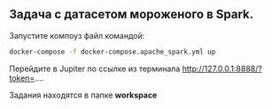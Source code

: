 ## Задача с датасетом мороженого в Spark.

Запустите компоуз файл командой:
```bash
docker-compose -f docker-compose.apache_spark.yml up
```

Перейдите в Jupiter по ссылке из терминала 
http://127.0.0.1:8888/?token=....

Задания находятся в папке **workspace**
